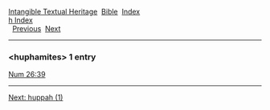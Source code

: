 [Intangible Textual Heritage](../../index)  [Bible](../index) 
[Index](index)   
[h Index](_h_)  
  [Previous](c05662)  [Next](c05664) 

------------------------------------------------------------------------

### &lt;huphamites&gt; 1 entry

[Num 26:39](../kjv/num026.htm#039)  

------------------------------------------------------------------------

[Next: huppah (1)](c05664)
